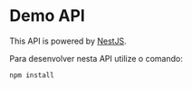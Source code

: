 # Demo API

This API is powered by [NestJS](https://docs.nestjs.com/).

Para desenvolver nesta API utilize o comando:

```shell
npm install
```